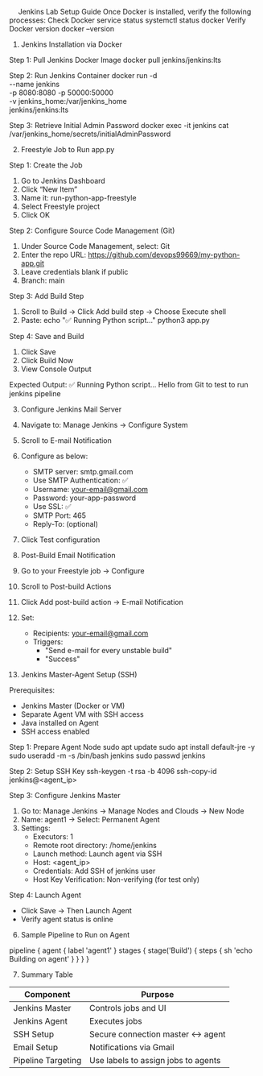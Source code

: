 
 
Jenkins Lab Setup Guide
Once Docker is installed, verify the following processes:
Check Docker service status
systemctl status docker
Verify Docker version
docker –version
1.	Jenkins Installation via Docker

Step 1: Pull Jenkins Docker Image
docker pull jenkins/jenkins:lts

Step 2: Run Jenkins Container
docker run -d \
  --name jenkins \
  -p 8080:8080 -p 50000:50000 \
  -v jenkins_home:/var/jenkins_home \
  jenkins/jenkins:lts

Step 3: Retrieve Initial Admin Password
docker exec -it jenkins cat /var/jenkins_home/secrets/initialAdminPassword

2. Freestyle Job to Run app.py

Step 1: Create the Job
1. Go to Jenkins Dashboard
2. Click “New Item”
3. Name it: run-python-app-freestyle
4. Select Freestyle project
5. Click OK

Step 2: Configure Source Code Management (Git)
1. Under Source Code Management, select: Git
2. Enter the repo URL: https://github.com/devops99669/my-python-app.git
3. Leave credentials blank if public
4. Branch: main

Step 3: Add Build Step
1. Scroll to Build → Click Add build step → Choose Execute shell
2. Paste:
echo "✅ Running Python script..."
python3 app.py

Step 4: Save and Build
1. Click Save
2. Click Build Now
3. View Console Output

Expected Output:
✅ Running Python script...
Hello from Git to test to run jenkins pipeline

3. Configure Jenkins Mail Server

1. Navigate to: Manage Jenkins → Configure System
2. Scroll to E-mail Notification
3. Configure as below:
   - SMTP server: smtp.gmail.com
   - Use SMTP Authentication: ✅
   - Username: your-email@gmail.com
   - Password: your-app-password
   - Use SSL: ✅
   - SMTP Port: 465
   - Reply-To: (optional)
4. Click Test configuration

4. Post-Build Email Notification

1. Go to your Freestyle job → Configure
2. Scroll to Post-build Actions
3. Click Add post-build action → E-mail Notification
4. Set:
   - Recipients: your-email@gmail.com
   - Triggers:
     - "Send e-mail for every unstable build"
     - "Success"

5. Jenkins Master-Agent Setup (SSH)

Prerequisites:
- Jenkins Master (Docker or VM)
- Separate Agent VM with SSH access
- Java installed on Agent
- SSH access enabled

Step 1: Prepare Agent Node
sudo apt update
sudo apt install default-jre -y
sudo useradd -m -s /bin/bash jenkins
sudo passwd jenkins

Step 2: Setup SSH Key
ssh-keygen -t rsa -b 4096
ssh-copy-id jenkins@<agent_ip>

Step 3: Configure Jenkins Master
1. Go to: Manage Jenkins → Manage Nodes and Clouds → New Node
2. Name: agent1 → Select: Permanent Agent
3. Settings:
   - Executors: 1
   - Remote root directory: /home/jenkins
   - Launch method: Launch agent via SSH
   - Host: <agent_ip>
   - Credentials: Add SSH of jenkins user
   - Host Key Verification: Non-verifying (for test only)

Step 4: Launch Agent
- Click Save → Then Launch Agent
- Verify agent status is online

6. Sample Pipeline to Run on Agent

pipeline {
    agent { label 'agent1' }
    stages {
        stage('Build') {
            steps {
                sh 'echo Building on agent'
            }
        }
    }
}

7. Summary Table

Component         | Purpose
------------------|--------------------------------------
Jenkins Master    | Controls jobs and UI
Jenkins Agent     | Executes jobs
SSH Setup         | Secure connection master ↔ agent
Email Setup       | Notifications via Gmail
Pipeline Targeting| Use labels to assign jobs to agents

 

 
 

 

